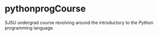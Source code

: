 # pythonprogCourse
SJSU undergrad course revolving around the introductory to the Python programming language. 
